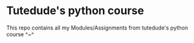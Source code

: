 # Tutedude's python course
This repo contains all my Modules/Assignments from tutedude's python course ^~^

